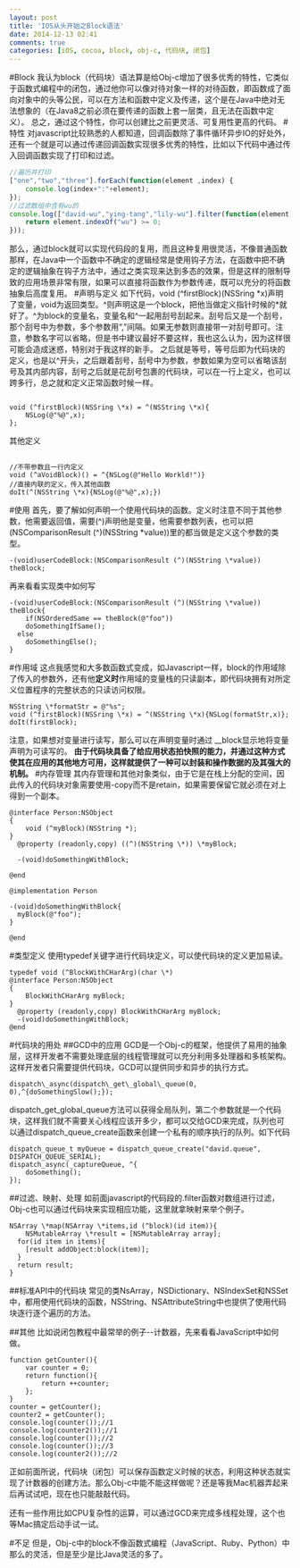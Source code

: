 ```yaml
---
layout: post
title: 'IOS从头开始之Block语法'
date: 2014-12-13 02:41
comments: true
categories: [iOS, cocoa, block, obj-c, 代码块, 闭包]
---
```

#Block
我认为block（代码块）语法算是给Obj-c增加了很多优秀的特性，它类似于函数式编程中的闭包，通过他你可以像对待对象一样的对待函数，即函数成了面向对象中的头等公民，可以在方法和函数中定义及传递，这个是在Java中绝对无法想象的（在Java8之前必须在要传递的函数上套一层类，且无法在函数中定义）。
总之，通过这个特性，你可以创建比之前更灵活、可复用性更高的代码。
#特性
对javascript比较熟悉的人都知道，回调函数除了事件循环异步IO的好处外，还有一个就是可以通过传递回调函数实现很多优秀的特性，比如以下代码中通过传入回调函数实现了打印和过滤。

```javascript
//遍历并打印
["one","two","three"].forEach(function(element ,index) {
    console.log(index+":"+element);
});
//过滤数组中含有wu的
console.log(["david-wu","ying-tang","lily-wu"].filter(function(element) {
    return element.indexOf("wu") >= 0;
}));

```

那么，通过block就可以实现代码段的复用，而且这种复用很灵活，不像普通函数那样，在Java中一个函数中不确定的逻辑经常是使用钩子方法，在函数中把不确定的逻辑抽象在钩子方法中，通过之类实现来达到多态的效果，但是这样的限制导致的应用场景非常有限，如果可以直接将函数作为参数传递，既可以充分的将函数抽象后高度复用。
#声明与定义
如下代码，void (^firstBlock)(NSSring \*x)声明了变量，void为返回类型。^则声明这是一个block，把他当做定义指针时候的\*就好了。^为block的变量名，变量名和^一起用刮号刮起来。刮号后又是一个刮号，那个刮号中为参数，多个参数用“,”间隔。如果无参数则直接带一对刮号即可。注意，参数名字可以省略，但是书中建议最好不要这样，我也这么认为，因为这样很可能会造成迷惑，特别对于我这样的新手。
之后就是等号，等号后即为代码块的定义，也是以^开头，之后跟着刮号，刮号中为参数，参数如果为空可以省略该刮号及其内部内容，刮号之后就是花刮号包裹的代码块，可以在一行上定义，也可以跨多行，总之就和定义正常函数时候一样。

```objc

void (^firstBlock)(NSSring \*x) = ^(NSString \*x){
	NSLog(@"%@",x);
};

```

其他定义

```objc

//不带参数且一行内定义
void (^aVoidBlock)() = ^{NSLog(@"Hello Workld!")}
//直接内联的定义，传入其他函数
doIt(^(NSString \*x){NSLog(@"%@",x);})

```
#使用
首先，要了解如何声明一个使用代码块的函数。定义时注意不同于其他参数，他需要返回值，需要(^)声明他是变量，他需要参数列表，也可以把(NSComparisonResult (^)(NSString \*value))里的都当做是定义这个参数的类型。
```objc
-(void)userCodeBlock:(NSComparisonResult (^)(NSString \*value)) theBlock;
```
再来看看实现类中如何写
```objc
-(void)userCodeBlock:(NSComparisonResult (^)(NSString \*value)) theBlock{
	if(NSOrderedSame == theBlock(@"foo"))
  	doSomethingIfSame();
  else
  	doSomethingElse();
}
```
#作用域
这点我感觉和大多数函数式变成，如Javascript一样，block的作用域除了传入的参数外，还有他**定义时**作用域的变量栈的只读副本，即代码块拥有对所定义位置程序的完整状态的只读访问权限。
```objc
NSString \*formatStr = @"%s";
void (^firstBlock)(NSSring \*x) = ^(NSString \*x){NSLog(formatStr,x)};
doIt(firstBlock);
```
注意，如果想对变量进行读写，那么可以在声明变量时通过 \_\_block显示地将变量声明为可读写的。
**由于代码块具备了给应用状态拍快照的能力，并通过这种方式使其在应用的其他地方可用，这样就提供了一种可以封装和操作数据的及其强大的机制。**
#内存管理
其内存管理和其他对象类似，由于它是在栈上分配的空间，因此传入的代码块对象需要使用-copy而不是retain，如果需要保留它就必须在对上得到一个副本。

```objc
@interface Person:NSObject
{
	void (^myBlock)(NSString *);
}
  @property (readonly,copy) ((^)(NSString \*)) \*myBlock;

  -(void)doSomethingWithBlock;

@end

@implementation Person

-(void)doSomethingWithBlock{
  myBlock(@"foo");
}

@end

```
#类型定义
使用typedef关键字进行代码块定义，可以使代码块的定义更加易读。
```objc
typedef void (^BlockWithCHarArg)(char \*)
@interface Person:NSObject
{
	BlockWithCHarArg myBlock;
}
  @property (readonly,copy) BlockWithCHarArg myBlock;
  -(void)doSomethingWithBlock;
@end
```
#代码块的用处
##GCD中的应用
GCD是一个Obj-c的框架，他提供了易用的抽象层，这样开发者不需要处理底层的线程管理就可以充分利用多处理器和多核架构。
这样开发者只需要提供代码块，GCD可以提供同步和异步的执行方式。
```objc
dispatch\_async(dispatch\_get\_global\_queue(0, 0),^{doSomethingSlow();});
```
dispatch\_get\_global\_queue方法可以获得全局队列，第二个参数就是一个代码块，这样我们就不需要关心线程应该开多少，都可以交给GCD来完成，队列也可以通过dispatch\_queue\_create函数来创建一个私有的顺序执行的队列。如下代码
```objc
dispatch_queue_t myQueue = dispatch_queue_create("david.queue", DISPATCH_QUEUE_SERIAL);
dispatch_async(_captureQueue, ^{
	doSomething();
});
```
##过滤、映射、处理
如前面javascript的代码段的.filter函数对数组进行过滤，Obj-c也可以通过代码块来实现相应功能，这里就拿映射来举个例子。
```objc
NSArray \*map(NSArray \*items,id (^block)(id item)){
	NSMutableArray \*result = [NSMutableArray array];
  for(id item in items){
  	[result addObject:block(item)];
  }
  return result;
}
```
##标准API中的代码块
常见的类NsArray，NSDictionary、NSIndexSet和NSSet中，都用使用代码块的函数，NSString、NSAttributeString中也提供了使用代码块逐行逐个遍历的方法。

##其他
比如说闭包教程中最常举的例子--计数器，先来看看JavaScript中如何做。
```objc
function getCounter(){
    var counter = 0;
    return function(){
        return ++counter;
    };
}
counter = getCounter();
counter2 = getCounter();
console.log(counter());//1
console.log(counter2());//1
console.log(counter());//2
console.log(counter());//3
console.log(counter2());//2
```
正如前面所说，代码块（闭包）可以保存函数定义时候的状态，利用这种状态就实现了计数器的创建方法。那么Obj-c中能不能这样做呢？还是等我Mac机器弄起来后再试试吧，现在也只能敲敲代码。

还有一些作用比如CPU复杂性的运算，可以通过GCD来完成多线程处理，这个也等Mac搞定后动手试一试。

#不足
但是，Obj-c中的block不像函数式编程（JavaScript、Ruby、Python）中那么的灵活，但是至少是比Java灵活的多了。